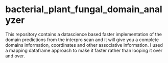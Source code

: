 # bacterial_plant_fungal_domain_analyzer
This repository contains a datascience based faster implementation of the domain predictions from the interpro scan and it will give you a complete domains information, coordinates and other associative information. I used a mapping dataframe approach to make it faster rather than looping it over and over. 
